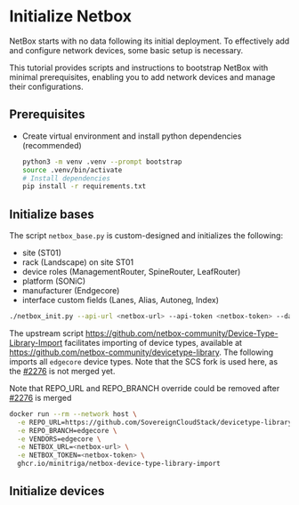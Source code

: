 # Initialize Netbox

NetBox starts with no data following its initial deployment.
To effectively add and configure network devices, some basic
setup is necessary.

This tutorial provides scripts and instructions to bootstrap NetBox with minimal
prerequisites, enabling you to add network devices and manage their configurations.

## Prerequisites 

* Create virtual environment and install python dependencies (recommended)
  ```bash
  python3 -m venv .venv --prompt bootstrap
  source .venv/bin/activate
  # Install dependencies
  pip install -r requirements.txt
  ```

## Initialize bases

The script `netbox_base.py` is custom-designed and initializes the following:
* site (ST01)
* rack (Landscape) on site ST01
* device roles (ManagementRouter, SpineRouter, LeafRouter)
* platform (SONiC)
* manufacturer (Endgecore)
* interface custom fields (Lanes, Alias, Autoneg, Index)

```bash
./netbox_init.py --api-url <netbox-url> --api-token <netbox-token> --data-file base.yml
```

The upstream script https://github.com/netbox-community/Device-Type-Library-Import
facilitates importing of device types, available at https://github.com/netbox-community/devicetype-library.
The following imports all `edgecore` device types. Note that the SCS fork is used here, as the [#2276](https://github.com/netbox-community/devicetype-library/pull/2276)
is not merged yet.

Note that REPO_URL and  REPO_BRANCH override could be removed after [#2276](https://github.com/netbox-community/devicetype-library/pull/2276) is merged

```bash
docker run --rm --network host \
  -e REPO_URL=https://github.com/SovereignCloudStack/devicetype-library/ \
  -e REPO_BRANCH=edgecore \
  -e VENDORS=edgecore \
  -e NETBOX_URL=<netbox-url> \
  -e NETBOX_TOKEN=<netbox-token> \
  ghcr.io/minitriga/netbox-device-type-library-import
```

## Initialize devices
